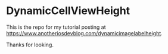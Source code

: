 # DynamicCellViewHeight

This is the repo for my tutorial posting at https://www.anotheriosdevblog.com/dynamicimagelabelheight.

Thanks for looking.
